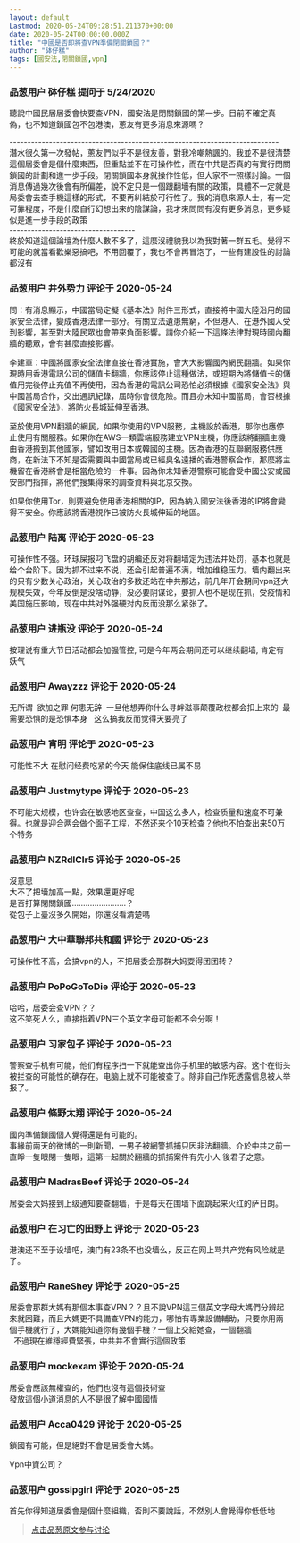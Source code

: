 ```yaml
---
layout: default
Lastmod: 2020-05-24T09:28:51.211370+00:00
date: 2020-05-24T00:00:00.000Z
title: "中國是否即將查VPN準備閉關鎖國？"
author: "砵仔糕"
tags: [國安法,閉關鎖國,vpn]
---
```



### 品葱用户 **砵仔糕** 提问于 5/24/2020
    
聽說中國民居居委會快要查VPN，國安法是閉關鎖國的第一步。目前不確定真偽，也不知道鎖國包不包港澳，蔥友有更多消息來源嗎？  
  
\---------------------------------------------------------------------------  
潛水很久第一次發帖，蔥友們似乎不是很友善，對我冷嘲熱諷的。我並不是很清楚這個居委會是個什麼東西，但重點並不在可操作性，而在中共是否真的有實行閉關鎖國的計劃和進一步手段。閉關鎖國本身就操作性低，但大家不一照樣討論。一個消息傳過幾次後會有所偏差，說不定只是一個跟翻墻有關的政策，具體不一定就是局委會去查手機這樣的形式，不要再糾結於可行性了。我的消息來源人士，有一定可靠程度，不是什麼自行幻想出來的陰謀論，我才來問問有沒有更多消息，更多疑似是進一步手段的政策  
\-----------------------------------  
終於知道這個論壇為什麼人數不多了，這麼沒禮貌我以為我對著一群五毛。覺得不可能的就當看歡樂惡搞吧，不用回覆了，我也不會再冒泡了，一些有建設性的討論都沒有
    
                

### 品葱用户 **井外势力** 评论于 2020-05-24
        
問：有消息顯示，中國當局定擬《基本法》附件三形式，直接將中國大陸沿用的國家安全法律，變成香港法律一部分。有關立法遺患無窮，不但港人、在港外國人受到影響，甚至對大陸民眾也會帶來負面影響。請你介紹一下這條法律對現時國內翻牆的聽眾，會有甚麼直接影響。  
  
李建軍：中國將國家安全法律直接在香港實施，會大大影響國內網民翻牆。如果你現時用香港電訊公司的儲值卡翻牆，你應該停止這種做法，或短期內將儲值卡的儲值用完後停止充值不再使用，因為香港的電訊公司恐怕必須根據《國家安全法》與中國當局合作，交出通訊紀錄，屆時你會很危險。而且亦未知中國當局，會否根據《國家安全法》，將防火長城延伸至香港。  
  
至於使用VPN翻牆的網民，如果你使用的VPN服務，主機設於香港，那你也應停止使用有關服務。如果你在AWS一類雲端服務建立VPN主機，你應該將翻牆主機由香港搬到其他國家，譬如改用日本或韓國的主機。因為香港的互聯網服務供應商，在新法下不知是否需要與中國當局或已經臭名遠播的香港警察合作，那麼將主機留在香港將會是相當危險的一件事。因為你未知香港警察可能會受中國公安或國安部門指揮，將他們搜集得來的調查資料與北京交換。  
  
如果你使用Tor，則要避免使用香港相關的IP，因為納入國安法後香港的IP將會變得不安全。你應該將香港視作已被防火長城伸延的地區。
        
                

### 品葱用户 **陆离** 评论于 2020-05-23
        
可操作性不强。环球屎报叼飞盘的胡编还反对将翻墙定为违法并处罚，基本也就是给个台阶下。因为抓不过来不说，还会引起普遍不满，增加维稳压力。墙内翻出来的只有少数关心政治，关心政治的多数还站在中共那边，前几年开会期间vpn还大规模失效，今年反倒是没啥动静，没必要阴谋论，要抓人也不是现在抓，受疫情和美国施压影响，现在中共对外强硬对内反而没那么紧张了。
        
                

### 品葱用户 **进瓶没** 评论于 2020-05-24
        
按理说有重大节日活动都会加强管控, 可是今年两会期间还可以继续翻墙, 肯定有妖气
        
                

### 品葱用户 **Awayzzz** 评论于 2020-05-24
        
无所谓  欲加之罪 何患无辞  一旦他想弄你什么寻衅滋事颠覆政权都会扣上来的  最需要恐惧的是恐惧本身   这么搞我反而觉得天要亮了
        
                

### 品葱用户 **宵明** 评论于 2020-05-23
        
可能性不大 在慰问经费吃紧的今天 能保住底线已属不易
        
                

### 品葱用户 **Justmytype** 评论于 2020-05-23
        
不可能大规模，也许会在敏感地区查查，中国这么多人，检查质量和速度不可兼得。也就是迎合两会做个面子工程，不然还来个10天检查？他也不怕查出来50万个特务
        
                

### 品葱用户 **NZRdlClr5** 评论于 2020-05-25
        
沒意思  
大不了把墻加高一點，效果還更好呢  
是否打算閉關鎖國……………………？  
從包子上臺沒多久開始，你還沒看清楚嗎
        
                

### 品葱用户 **大中華聯邦共和國** 评论于 2020-05-23
        
可操作性不高，会搞vpn的人，不把居委会那群大妈耍得团团转？
        
                

### 品葱用户 **PoPoGoToDie** 评论于 2020-05-23
        
哈哈，居委会查VPN？？  
这不笑死人么，直接指着VPN三个英文字母可能都不会分啊！
        
                

### 品葱用户 **习家包子** 评论于 2020-05-23
        
警察查手机有可能，他们有程序扫一下就能查出你手机里的敏感内容。这个在街头被拦查的可能性的确存在。电脑上就不可能被查了。除非自己作死透露信息被人举报了。
        
                

### 品葱用户 **條野太翔** 评论于 2020-05-24
        
國內準備鎖國個人覺得還是有可能的。  
事緣前兩天的微博的一則新聞，一男子被網警抓捕只因非法翻牆。介於中共之前一直睜一隻眼閉一隻眼，這第一起關於翻牆的抓捕案件有先小人 後君子之意。
        
                

### 品葱用户 **MadrasBeef** 评论于 2020-05-24
        
居委会大妈接到上级通知要查翻墙，于是每天在围墙下面跳起来火红的萨日朗。
        
                

### 品葱用户 **在习亡的田野上** 评论于 2020-05-23
        
港澳还不至于设墙吧，澳门有23条不也没墙么，反正在网上骂共产党有风险就是了。
        
                

### 品葱用户 **RaneShey** 评论于 2020-05-25
        
居委會那群大媽有那個本事查VPN？？且不說VPN這三個英文字母大媽們分辨起來就困難，而且大媽更不具備查VPN的能力，哪怕有專業設備輔助，只要你用兩個手機就行了，大媽能知道你有幾個手機？一個上交給她查，一個翻牆  
  不過現在維穩經費緊張，中共并不會實行這個政策
        
                

### 品葱用户 **mockexam** 评论于 2020-05-24
        
居委會應該無權查的，他們也沒有這個技術查  
發放這個小道消息的人不是很了解中國國情
        
                

### 品葱用户 **Acca0429** 评论于 2020-05-25
        
鎖國有可能，但是絕對不會是居委會大媽。  
  
Vpn中資公司？
        
                

### 品葱用户 **gossipgirl** 评论于 2020-05-25
        
首先你得知道居委會是個什麼組織，否則不要說話，不然別人會覺得你低低地
        
                





> [点击品葱原文参与讨论](https://pincong.rocks/question/25886)

